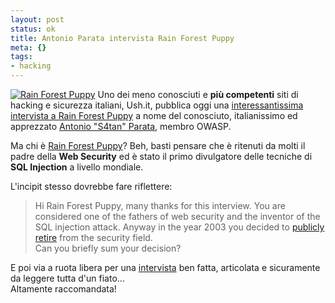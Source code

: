 ```yaml
--- 
layout: post
status: ok
title: Antonio Parata intervista Rain Forest Puppy
meta: {}
tags: 
- hacking
---
```

[![Rain Forest Puppy](http://www.lastknight.com/download/20070503_rainforest.thumbnail.jpg)](http://www.lastknight.com/download/20070503_rainforest.jpg)
Uno dei meno conosciuti e **più competenti** siti di hacking e sicurezza italiani, Ush.it, pubblica oggi una [interessantissima intervista a Rain Forest Puppy](http://www.ush.it/2007/05/01/interview-with-rain-forest-puppy/) a nome del conosciuto, italianissimo ed apprezzato [Antonio "S4tan" Parata](http://www.isacaroma.it/html/newsletter/node/282), membro OWASP.  
  
Ma chi è [Rain Forest Puppy](http://www.wiretrip.net/rfp/)? Beh, basti pensare che è ritenuti da molti il padre della **Web Security** ed è stato il primo divulgatore delle tecniche di **SQL Injection** a livello mondiale.  
  
L'incipit stesso dovrebbe fare riflettere:  
> Hi Rain Forest Puppy, many thanks for this interview. You are considered one of the fathers of web security and the inventor of the SQL injection attack. Anyway in the year 2003 you decided to [publicly retire](http://www.wiretrip.net/rfp/txt/evolution.txt) from the security field.  
> Can you briefly sum your decision?  
  
E poi via a ruota libera per una [intervista](http://www.ush.it/2007/05/01/interview-with-rain-forest-puppy/) ben fatta, articolata e sicuramente da leggere tutta d'un fiato...  
Altamente raccomandata!  
 

